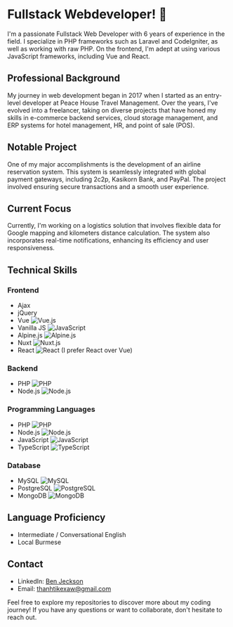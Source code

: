 # Fullstack Webdeveloper! 👋

I'm a passionate Fullstack Web Developer with 6 years of experience in the field. I specialize in PHP frameworks such as Laravel and CodeIgniter, as well as working with raw PHP. On the frontend, I'm adept at using various JavaScript frameworks, including Vue and React.

## Professional Background

My journey in web development began in 2017 when I started as an entry-level developer at Peace House Travel Management. Over the years, I've evolved into a freelancer, taking on diverse projects that have honed my skills in e-commerce backend services, cloud storage management, and ERP systems for hotel management, HR, and point of sale (POS).

## Notable Project

One of my major accomplishments is the development of an airline reservation system. This system is seamlessly integrated with global payment gateways, including 2c2p, Kasikorn Bank, and PayPal. The project involved ensuring secure transactions and a smooth user experience.

## Current Focus

Currently, I'm working on a logistics solution that involves flexible data for Google mapping and kilometers distance calculation. The system also incorporates real-time notifications, enhancing its efficiency and user responsiveness.

## Technical Skills

### Frontend
- Ajax
- jQuery
- Vue ![Vue.js](https://img.shields.io/badge/-Vue.js-4FC08D?style=flat-square&logo=Vue.js&logoColor=white)
- Vanilla JS ![JavaScript](https://img.shields.io/badge/-JavaScript-F7DF1E?style=flat-square&logo=JavaScript&logoColor=black)
- Alpine.js ![Alpine.js](https://img.shields.io/badge/-Alpine.js-8BC0D0?style=flat-square&logo=Alpine.js&logoColor=white)
- Nuxt ![Nuxt.js](https://img.shields.io/badge/-Nuxt.js-00C58E?style=flat-square&logo=Nuxt.js&logoColor=white)
- React ![React](https://img.shields.io/badge/-React-61DAFB?style=flat-square&logo=React&logoColor=white) (I prefer React over Vue)

### Backend
- PHP ![PHP](https://img.shields.io/badge/-PHP-777BB4?style=flat-square&logo=PHP&logoColor=white)
- Node.js ![Node.js](https://img.shields.io/badge/-Node.js-339933?style=flat-square&logo=Node.js&logoColor=white)
### Programming Languages
- PHP ![PHP](https://img.shields.io/badge/-PHP-777BB4?style=flat-square&logo=PHP&logoColor=white)
- Node.js ![Node.js](https://img.shields.io/badge/-Node.js-339933?style=flat-square&logo=Node.js&logoColor=white)
- JavaScript ![JavaScript](https://img.shields.io/badge/-JavaScript-F7DF1E?style=flat-square&logo=JavaScript&logoColor=black)
- TypeScript ![TypeScript](https://img.shields.io/badge/-TypeScript-007ACC?style=flat-square&logo=TypeScript&logoColor=white)

### Database
- MySQL ![MySQL](https://img.shields.io/badge/-MySQL-4479A1?style=flat-square&logo=MySQL&logoColor=white)
- PostgreSQL ![PostgreSQL](https://img.shields.io/badge/-PostgreSQL-336791?style=flat-square&logo=PostgreSQL&logoColor=white)
- MongoDB ![MongoDB](https://img.shields.io/badge/-MongoDB-47A248?style=flat-square&logo=MongoDB&logoColor=white)

## Language Proficiency

- Intermediate / Conversational English
- Local Burmese

## Contact
- LinkedIn: [Ben Jeckson](https://www.linkedin.com/in/mr-ben-jeckson)
- Email: thanhtikexaw@gmail.com

Feel free to explore my repositories to discover more about my coding journey! If you have any questions or want to collaborate, don't hesitate to reach out.
